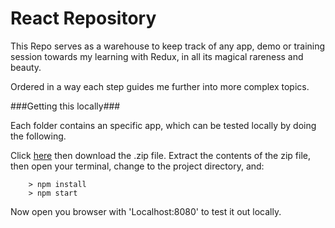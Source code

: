
# React Repository

This Repo serves as a warehouse to keep track of any app, demo or training session towards my learning with Redux, in all its magical rareness and beauty.

Ordered in a way each step guides me further into more complex topics.

###Getting this locally###

Each folder contains an specific app, which can be tested locally by doing the following.

Click [here](https://github.com/Tora1024/Redux-Learning-Process/archive/master.zip) then download the .zip file.  Extract the contents of the zip file, then open your terminal, change to the project directory, and:

```
	> npm install
	> npm start
```

Now open you browser with 'Localhost:8080' to test it out locally.
